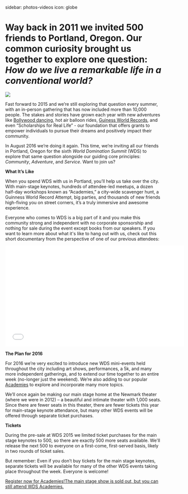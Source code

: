 sidebar: photos-videos
icon: globe

# Way back in 2011 we invited 500 friends to Portland, Oregon. Our common curiosity brought us together to explore one question: *How do we live a remarkable life in a conventional world?* 

<div class="zig-zags_blue"></div>

<img id="story-img-1" src="/images/story/circle-1.jpg"/>

Fast forward to 2015 and we’re still exploring that question every summer, with an in-person gathering that has now included more than 10,000 people. The stakes and stories have grown each year with new adventures like [Bollywood dancing](/speakers/dj-prashant), hot air balloon rides, [Guiness World Records](/2014-world-record), and even “Scholarships for Real Life” - our foundation that offers grants to empower individuals to pursue their dreams and positively impact their community.

In August 2016 we’re doing it again. This time, we’re inviting all our friends in Portland, Oregon for the sixth *World Domination Summit* (WDS) to explore that same question alongside our guiding core principles: *Community*, *Adventure*, and *Service*. Want to join us?

**What It’s Like**
 
When you spend WDS with us in Portland, you’ll help us take over the city. With main-stage keynotes, hundreds of attendee-led meetups, a dozen half-day workshops known as “Academies,” a city-wide scavenger hunt, a Guinness World Record Attempt, big parties, and thousands of new friends high-fiving you on street corners, it’s a truly immersive and awesome experience.
 
Everyone who comes to WDS is a big part of it and you make this community strong and independent with no corporate sponsorship and nothing for sale during the event except books from our speakers. If you want to learn more about what it's like to hang out with us, check out this short documentary from the perspective of one of our previous attendees:

<iframe src="//player.vimeo.com/video/109903000?title=0&amp;byline=0&amp;portrait=0&amp;color=adbf27" width="570" height="321" frameborder="0" webkitallowfullscreen mozallowfullscreen allowfullscreen></iframe>

<div class="zig-zags_blue"></div>

**The Plan for 2016**

For 2016 we’re very excited to introduce new WDS mini-events held throughout the city including art shows, performances, a 5k, and many more independent gatherings, and to extend our time together to an entire week (no-longer just the weekend). We’re also adding to our popular [Academies](/academies) to explore and incorporate many more topics.

We’ll once again be making our main stage home at the Newmark theater (where we were in 2012) – a beautiful and intimate theater with 1,000 seats. Since there are fewer seats in this theater, there are fewer tickets this year for main-stage keynote attendance, but many other WDS events will be offered through separate ticket purchases.

<div class="line-canvas"></div>

**Tickets**

During the pre-sale at WDS 2015 we limited ticket purchases for the main stage keynotes to 500, so there are exactly 500 more seats available. We'll release the next 500 to everyone on a first-come, first-served basis, likely in two rounds of ticket sales.
 
But remember: Even if you don’t buy tickets for the main stage keynotes, separate tickets will be available for many of the other WDS events taking place throughout the week. Everyone is welcome!

<a href="/academies" class="register-banner"><span class="reg-heading">Register now for Academies!</span><span class="reg-subhead">The main stage show is sold out, but you can still attend WDS Academies.</span></a>
